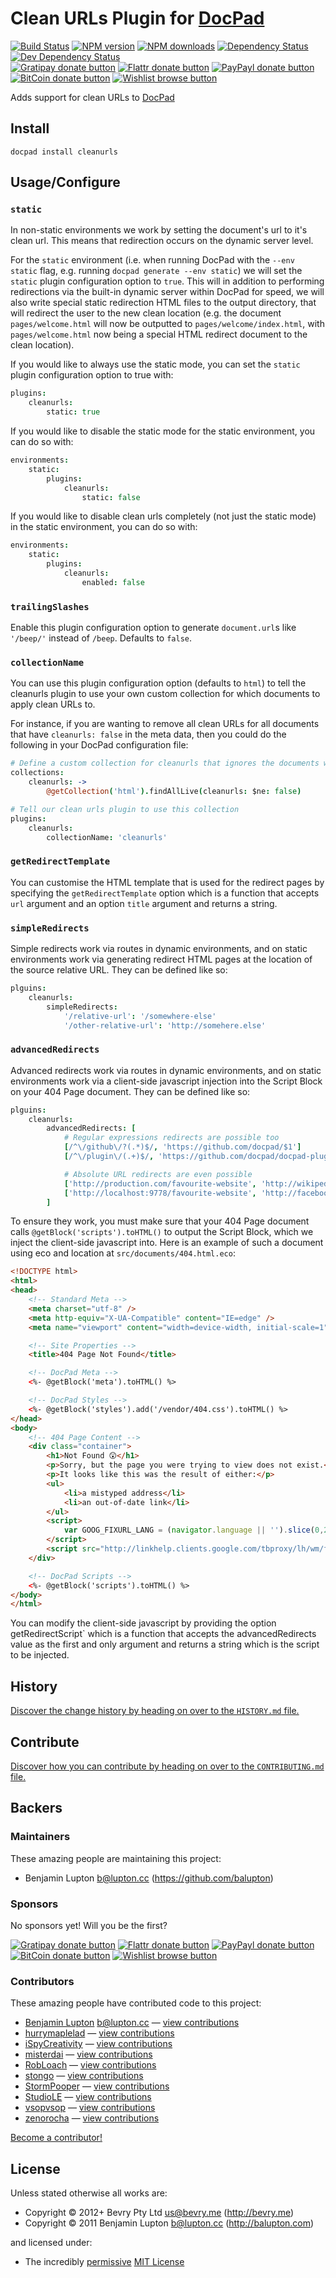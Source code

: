 # Clean URLs Plugin for [DocPad](https://docpad.org)

<!-- BADGES/ -->

[![Build Status](https://img.shields.io/travis/docpad/docpad-plugin-cleanurls/master.svg)](http://travis-ci.org/docpad/docpad-plugin-cleanurls "Check this project's build status on TravisCI")
[![NPM version](https://img.shields.io/npm/v/docpad-plugin-cleanurls.svg)](https://npmjs.org/package/docpad-plugin-cleanurls "View this project on NPM")
[![NPM downloads](https://img.shields.io/npm/dm/docpad-plugin-cleanurls.svg)](https://npmjs.org/package/docpad-plugin-cleanurls "View this project on NPM")
[![Dependency Status](https://img.shields.io/david/docpad/docpad-plugin-cleanurls.svg)](https://david-dm.org/docpad/docpad-plugin-cleanurls)
[![Dev Dependency Status](https://img.shields.io/david/dev/docpad/docpad-plugin-cleanurls.svg)](https://david-dm.org/docpad/docpad-plugin-cleanurls#info=devDependencies)<br/>
[![Gratipay donate button](https://img.shields.io/gratipay/docpad.svg)](https://www.gratipay.com/docpad/ "Donate weekly to this project using Gratipay")
[![Flattr donate button](https://img.shields.io/badge/flattr-donate-yellow.svg)](http://flattr.com/thing/344188/balupton-on-Flattr "Donate monthly to this project using Flattr")
[![PayPayl donate button](https://img.shields.io/badge/paypal-donate-yellow.svg)](https://www.paypal.com/cgi-bin/webscr?cmd=_s-xclick&hosted_button_id=QB8GQPZAH84N6 "Donate once-off to this project using Paypal")
[![BitCoin donate button](https://img.shields.io/badge/bitcoin-donate-yellow.svg)](https://coinbase.com/checkouts/9ef59f5479eec1d97d63382c9ebcb93a "Donate once-off to this project using BitCoin")
[![Wishlist browse button](https://img.shields.io/badge/wishlist-donate-yellow.svg)](http://amzn.com/w/2F8TXKSNAFG4V "Buy an item on our wishlist for us")

<!-- /BADGES -->


Adds support for clean URLs to [DocPad](https://docpad.org)


## Install

```
docpad install cleanurls
```


## Usage/Configure


### `static`

In non-static environments we work by setting the document's url to it's clean url. This means that redirection occurs on the dynamic server level.

For the `static` environment (i.e. when running DocPad with the `--env static` flag, e.g. running `docpad generate --env static`) we will set the `static` plugin configuration option to `true`. This will in addition to performing redirections via the built-in dynamic server within DocPad for speed, we will also write special static redirection HTML files to the output directory, that will redirect the user to the new clean location (e.g. the document `pages/welcome.html` will now be outputted to `pages/welcome/index.html`, with `pages/welcome.html` now being a special HTML redirect document to the clean location).

If you would like to always use the static mode, you can set the `static` plugin configuration option to true with:

``` coffee
plugins:
	cleanurls:
		static: true
```

If you would like to disable the static mode for the static environment, you can do so with:

``` coffee
environments:
	static:
		plugins:
			cleanurls:
				static: false
```

If you would like to disable clean urls completely (not just the static mode) in the static environment, you can do so with:


``` coffee
environments:
	static:
		plugins:
			cleanurls:
				enabled: false
```


### `trailingSlashes`
Enable this plugin configuration option to generate `document.url`s like `'/beep/'` instead of `/beep`.  Defaults to `false`.


### `collectionName`
You can use this plugin configuration option (defaults to `html`) to tell the cleanurls plugin to use your own custom collection for which documents to apply clean URLs to.

For instance, if you are wanting to remove all clean URLs for all documents that have `cleanurls: false` in the meta data, then you could do the following in your DocPad configuration file:

``` coffee
# Define a custom collection for cleanurls that ignores the documents we don't want
collections:
	cleanurls: ->
		@getCollection('html').findAllLive(cleanurls: $ne: false)

# Tell our clean urls plugin to use this collection
plugins:
	cleanurls:
		collectionName: 'cleanurls'
```


### `getRedirectTemplate`

You can customise the HTML template that is used for the redirect pages by specifying the `getRedirectTemplate` option which is a function that accepts `url` argument and an option `title` argument and returns a string.


### `simpleRedirects`

Simple redirects work via routes in dynamic environments, and on static environments work via generating redirect HTML pages at the location of the source relative URL. They can be defined like so:

``` coffee
plguins:
	cleanurls:
		simpleRedirects:
			'/relative-url': '/somewhere-else'
			'/other-relative-url': 'http://somehere.else'
```

### `advancedRedirects`

Advanced redirects work via routes in dynamic environments, and on static environments work via a client-side javascript injection into the Script Block on your 404 Page document. They can be defined like so:

``` coffee
plguins:
	cleanurls:
		advancedRedirects: [
			# Regular expressions redirects are possible too
			[/^\/github\/?(.*)$/, 'https://github.com/docpad/$1']
			[/^\/plugin\/(.+)$/, 'https://github.com/docpad/docpad-plugin-$1']

			# Absolute URL redirects are even possible
			['http://production.com/favourite-website', 'http://wikipedia.org']
			['http://localhost:9778/favourite-website', 'http://facebook.com']
		]
```

To ensure they work, you must make sure that your 404 Page document calls  `@getBlock('scripts').toHTML()` to output the Script Block, which we inject the client-side javascript into. Here is an example of such a document using eco and location at `src/documents/404.html.eco`:

``` html
<!DOCTYPE html>
<html>
<head>
	<!-- Standard Meta -->
	<meta charset="utf-8" />
	<meta http-equiv="X-UA-Compatible" content="IE=edge" />
	<meta name="viewport" content="width=device-width, initial-scale=1">

	<!-- Site Properties -->
	<title>404 Page Not Found</title>

	<!-- DocPad Meta -->
	<%- @getBlock('meta').toHTML() %>

	<!-- DocPad Styles -->
	<%- @getBlock('styles').add('/vendor/404.css').toHTML() %>
</head>
<body>
	<!-- 404 Page Content -->
	<div class="container">
	    <h1>Not Found 😲</h1>
	    <p>Sorry, but the page you were trying to view does not exist.</p>
	    <p>It looks like this was the result of either:</p>
	    <ul>
	        <li>a mistyped address</li>
	        <li>an out-of-date link</li>
	    </ul>
	    <script>
	        var GOOG_FIXURL_LANG = (navigator.language || '').slice(0,2),GOOG_FIXURL_SITE = location.host;
	    </script>
	    <script src="http://linkhelp.clients.google.com/tbproxy/lh/wm/fixurl.js"></script>
	</div>

	<!-- DocPad Scripts -->
	<%- @getBlock('scripts').toHTML() %>
</body>
</html>
```

You can modify the client-side javascript by providing the option getRedirectScript` which is a function that accepts the advancedRedirects value as the first and only argument and returns a string which is the script to be injected.



<!-- HISTORY/ -->

## History
[Discover the change history by heading on over to the `HISTORY.md` file.](https://github.com/docpad/docpad-plugin-cleanurls/blob/master/HISTORY.md#files)

<!-- /HISTORY -->


<!-- CONTRIBUTE/ -->

## Contribute

[Discover how you can contribute by heading on over to the `CONTRIBUTING.md` file.](https://github.com/docpad/docpad-plugin-cleanurls/blob/master/CONTRIBUTING.md#files)

<!-- /CONTRIBUTE -->


<!-- BACKERS/ -->

## Backers

### Maintainers

These amazing people are maintaining this project:

- Benjamin Lupton <b@lupton.cc> (https://github.com/balupton)

### Sponsors

No sponsors yet! Will you be the first?

[![Gratipay donate button](https://img.shields.io/gratipay/docpad.svg)](https://www.gratipay.com/docpad/ "Donate weekly to this project using Gratipay")
[![Flattr donate button](https://img.shields.io/badge/flattr-donate-yellow.svg)](http://flattr.com/thing/344188/balupton-on-Flattr "Donate monthly to this project using Flattr")
[![PayPayl donate button](https://img.shields.io/badge/paypal-donate-yellow.svg)](https://www.paypal.com/cgi-bin/webscr?cmd=_s-xclick&hosted_button_id=QB8GQPZAH84N6 "Donate once-off to this project using Paypal")
[![BitCoin donate button](https://img.shields.io/badge/bitcoin-donate-yellow.svg)](https://coinbase.com/checkouts/9ef59f5479eec1d97d63382c9ebcb93a "Donate once-off to this project using BitCoin")
[![Wishlist browse button](https://img.shields.io/badge/wishlist-donate-yellow.svg)](http://amzn.com/w/2F8TXKSNAFG4V "Buy an item on our wishlist for us")

### Contributors

These amazing people have contributed code to this project:

- [Benjamin Lupton](https://github.com/balupton) <b@lupton.cc> — [view contributions](https://github.com/docpad/docpad-plugin-cleanurls/commits?author=balupton)
- [hurrymaplelad](https://github.com/hurrymaplelad) — [view contributions](https://github.com/docpad/docpad-plugin-cleanurls/commits?author=hurrymaplelad)
- [iSpyCreativity](https://github.com/iSpyCreativity) — [view contributions](https://github.com/docpad/docpad-plugin-cleanurls/commits?author=iSpyCreativity)
- [misterdai](https://github.com/misterdai) — [view contributions](https://github.com/docpad/docpad-plugin-cleanurls/commits?author=misterdai)
- [RobLoach](https://github.com/RobLoach) — [view contributions](https://github.com/docpad/docpad-plugin-cleanurls/commits?author=RobLoach)
- [stongo](https://github.com/stongo) — [view contributions](https://github.com/docpad/docpad-plugin-cleanurls/commits?author=stongo)
- [StormPooper](https://github.com/StormPooper) — [view contributions](https://github.com/docpad/docpad-plugin-cleanurls/commits?author=StormPooper)
- [StudioLE](https://github.com/StudioLE) — [view contributions](https://github.com/docpad/docpad-plugin-cleanurls/commits?author=StudioLE)
- [vsopvsop](https://github.com/vsopvsop) — [view contributions](https://github.com/docpad/docpad-plugin-cleanurls/commits?author=vsopvsop)
- [zenorocha](https://github.com/zenorocha) — [view contributions](https://github.com/docpad/docpad-plugin-cleanurls/commits?author=zenorocha)

[Become a contributor!](https://github.com/docpad/docpad-plugin-cleanurls/blob/master/CONTRIBUTING.md#files)

<!-- /BACKERS -->


<!-- LICENSE/ -->

## License

Unless stated otherwise all works are:

- Copyright &copy; 2012+ Bevry Pty Ltd <us@bevry.me> (http://bevry.me)
- Copyright &copy; 2011 Benjamin Lupton <b@lupton.cc> (http://balupton.com)

and licensed under:

- The incredibly [permissive](http://en.wikipedia.org/wiki/Permissive_free_software_licence) [MIT License](http://opensource.org/licenses/mit-license.php)

<!-- /LICENSE -->


